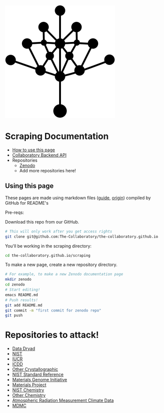 ![](../semanticsearch/logo.svg)

# Scraping Documentation

- [How to use this page](#using-this-page)
- [Collaboratory Backend API](backend/README.md)
- Repositories
  - [Zenodo](zenodo/README.md)
  - Add more repositories here!

## Using this page

These pages are made using markdown files ([guide](https://commonmark.org/help/), [origin](https://daringfireball.net/projects/markdown/)) compiled by GitHub for README's

Pre-reqs:

Download this repo from our GitHub.

```sh
# This will only work after you get access rights
git clone git@github.com:The-Collaboratory/the-collaboratory.github.io.git
```

You'll be working in the scraping directory:

```sh
cd the-collaboratory.github.io/scraping
```

To make a new page, create a new repository directory.

```sh
# For example, to make a new Zenodo documentation page
mkdir zenodo
cd zenodo
# Start editing!
emacs README.md
# Push results!
git add README.md
git commit -m "first commit for zenodo repo"
git push
```

# Repositories to attack!

- [Data Dryad](https://datadryad.org/stash)
- [NIST](https://data.nist.gov/sdp/#/)
- [IUCR](https://www.iucr.org/resources/data/databases)
- [ICDD](https://www.icdd.com/)
- [Other Crystallographic](https://en.wikipedia.org/wiki/Crystallographic_database#External_links)
- [NIST Standard Reference](https://www.nist.gov/srd/nist-standard-reference-database-3)
- [Materials Genome Initiative](https://www.mgi.gov/)
- [Materials Project](https://www.materialsproject.org/)
- [NIST Chemistry](https://webbook.nist.gov/chemistry/)
- [Other Chemistry](https://en.wikipedia.org/wiki/List_of_chemical_databases)
- [Atmospheric Radiation Measurement Climate Data](https://adc.arm.gov/armlogin/login.jsp)
- [MDMC](https://www.grantadesign.com/industry/collaborations/consortia/mdmc/)
